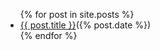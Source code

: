 <ul>
  {% for post in site.posts %}
    <li>
      <a href="{{ post.url }}">{{ post.title }}</a>({% post.date %})
    </li>
  {% endfor %}
</ul>
